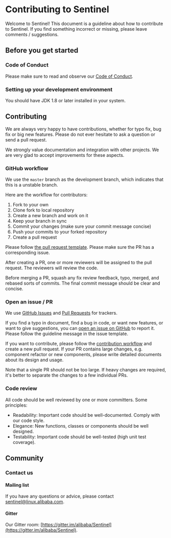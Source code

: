 # Contributing to Sentinel

Welcome to Sentinel! This document is a guideline about how to contribute to Sentinel.
If you find something incorrect or missing, please leave comments / suggestions.

## Before you get started

### Code of Conduct

Please make sure to read and observe our [Code of Conduct](CODE_OF_CONDUCT.md).

### Setting up your development environment

You should have JDK 1.8 or later installed in your system.

## Contributing

We are always very happy to have contributions, whether for typo fix, bug fix or big new features.
Please do not ever hesitate to ask a question or send a pull request.

We strongly value documentation and integration with other projects.
We are very glad to accept improvements for these aspects.

### GitHub workflow

We use the `master` branch as the development branch, which indicates that this is a unstable branch.

Here are the workflow for contributors:

1. Fork to your own
2. Clone fork to local repository
3. Create a new branch and work on it
4. Keep your branch in sync
5. Commit your changes (make sure your commit message concise)
6. Push your commits to your forked repository
7. Create a pull request

Please follow [the pull request template](./.github/PULL_REQUEST_TEMPLATE.md).
Please make sure the PR has a corresponding issue.

After creating a PR, one or more reviewers will be assigned to the pull request.
The reviewers will review the code.

Before merging a PR, squash any fix review feedback, typo, merged, and rebased sorts of commits.
The final commit message should be clear and concise.

### Open an issue / PR

We use [GitHub Issues](https://github.com/alibaba/Sentinel/issues) and [Pull Requests](https://github.com/alibaba/Sentinel/pulls) for trackers.

If you find a typo in document, find a bug in code, or want new features, or want to give suggestions,
you can [open an issue on GitHub](https://github.com/alibaba/Sentinel/issues/new) to report it.
Please follow the guideline message in the issue template.

If you want to contribute, please follow the [contribution workflow](#github-workflow) and create a new pull request.
If your PR contains large changes, e.g. component refactor or new components, please write detailed documents
about its design and usage.

Note that a single PR should not be too large. If heavy changes are required, it's better to separate the changes
to a few individual PRs.

### Code review

All code should be well reviewed by one or more committers. Some principles:

- Readability: Important code should be well-documented. Comply with our code style.
- Elegance: New functions, classes or components should be well designed.
- Testability: Important code should be well-tested (high unit test coverage).

## Community

### Contact us

#### Mailing list

If you have any questions or advice, please contact sentinel@linux.alibaba.com.

#### Gitter

Our Gitter room: [https://gitter.im/alibaba/Sentinel](https://gitter.im/alibaba/Sentinel).